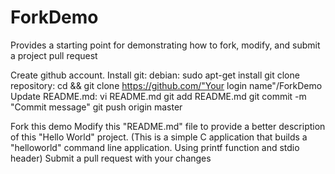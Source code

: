 # ForkDemo
Provides a starting point for demonstrating how to fork, modify, and submit a project pull request

Create github account.
Install git:
	debian: sudo apt-get install git
clone repository:
	cd && git clone https://github.com/"Your login name"/ForkDemo
Update README.md:
	vi README.md
git add README.md
git commit -m "Commit message"
git push origin master

Fork this demo
Modify this "README.md" file to provide a better description of this "Hello World" project. (This is a simple C application that builds a "helloworld" command line application. Using printf function and stdio header)
Submit a pull request with your changes
